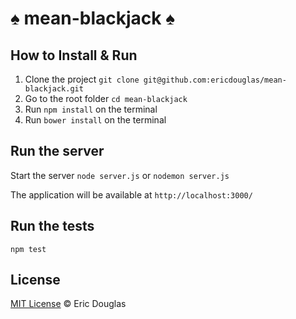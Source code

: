 # ♠ mean-blackjack ♠

## How to Install & Run

1. Clone the project `git clone git@github.com:ericdouglas/mean-blackjack.git`
1. Go to the root folder `cd mean-blackjack`
1. Run `npm install` on the terminal
1. Run `bower install` on the terminal

## Run the server

Start the server `node server.js` or `nodemon server.js`

The application will be available at `http://localhost:3000/`

## Run the tests

```
npm test
```

## License

[MIT License](http://ericdouglas.mit-license.org/) © Eric Douglas
